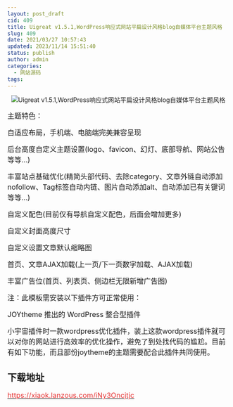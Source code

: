```yaml
---
layout: post_draft
cid: 409
title: Uigreat v1.5.1,WordPress响应式网站平扁设计风格blog自媒体平台主题风格
slug: 409
date: 2021/03/27 10:57:43
updated: 2023/11/14 15:51:40
status: publish
author: admin
categories: 
  - 网站源码
tags: 
---
```



<div alt="潮男心博客 www.cnx0.com" >
				<p style="text-align:center;">
	<img src="https://www.kjsv.com/download/image/2021/03/26/20210326213924_165654.jpg" alt="Uigreat v1.5.1,WordPress响应式网站平扁设计风格blog自媒体平台主题风格" title="Uigreat v1.5.1,WordPress响应式网站平扁设计风格blog自媒体平台主题风格" align="" /> 
</p>
<p>
	<span style="font-size:16px;">主题特色：</span> 
</p>
<p>
	<span style="font-size:16px;">自适应布局，手机端、电脑端完美兼容呈现</span> 
</p>
<p>
	<span style="font-size:16px;">后台高度自定义主题设置(logo、favicon、幻灯、底部导航、网站公告等等…)</span> 
</p>
<p>
	<span style="font-size:16px;">丰富站点基础优化(精简头部代码、去除category、文章外链自动添加nofollow、Tag标签自动内链、图片自动添加alt、自动添加已有关键词等等…)</span> 
</p>
<p>
	<span style="font-size:16px;">自定义配色(目前仅有导航自定义配色，后面会增加更多)</span> 
</p>
<p>
	<span style="font-size:16px;">自定义封面高度尺寸</span> 
</p>
<p>
	<span style="font-size:16px;">自定义设置文章默认缩略图</span> 
</p>
<p>
	<span style="font-size:16px;">首页、文章AJAX加载(上一页/下一页数字加载、AJAX加载)</span> 
</p>
<p>
	<span style="font-size:16px;">丰富广告位(首页、列表页、侧边栏无限新增广告图)</span> 
</p>
<p>
	<span style="font-size:16px;">注：此模板需安装以下插件方可正常使用：</span> 
</p>
<p>
	<span style="font-size:16px;">JOYtheme 推出的 WordPress 整合型插件</span> 
</p>
<p>
	<span style="font-size:16px;">小宇宙插件时一款wordpress优化插件，装上这款wordpress插件就可以对你的网站进行高效率的优化操作，避免了到处找代码的尴尬。目前有如下功能，而且部份joytheme的主题需要配合此插件共同使用。</span> 
</p>
<p>
	<span style="font-size:16px;"><h2>下载地址</h2></span><a href="https://xiaok.lanzous.com/iNy3Oncjtjc" target="_blank"><span style="color:#E53333;font-size:16px;">https://xiaok.lanzous.com/iNy3Oncjtjc</span></a> 
</p>			</div>
			